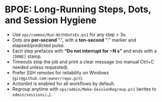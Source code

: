# BPOE: Long-Running Steps, Dots, and Session Hygiene

- Use `ops/common/Run-WithDotsEx.ps1` for any step > 3s.
- Dots are **per-second** ".", with a **ten-second** ":" marker and elapsed/predicted pulse.
- Each step prefaces with **“Do not interrupt for ~N s”** and ends with a `[DONE]` stamp.
- Timeouts stop the job and print a clear message (no manual Ctrl+C needed unless requested).
- Prefer SSH remotes for reliability on Windows (`git@github.com:owner/repo.git`).
- Actionlint is enabled for all workflows by default.
- Regroup anytime with `ops/admin/Make-SessionRegroup.ps1` (writes to `admin/sessions/…`).

